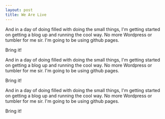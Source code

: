 ```yaml
---
layout: post
title: We Are Live
---
```


And in a day of doing filled with doing the small things, I'm getting started on getting a blog up and running the cool way.  No more Wordpress or tumbler for me sir.  I'm going to be using github pages.  

Bring it!


And in a day of doing filled with doing the small things, I'm getting started on getting a blog up and running the cool way.  No more Wordpress or tumbler for me sir.  I'm going to be using github pages.  

Bring it!

And in a day of doing filled with doing the small things, I'm getting started on getting a blog up and running the cool way.  No more Wordpress or tumbler for me sir.  I'm going to be using github pages.  

Bring it!

